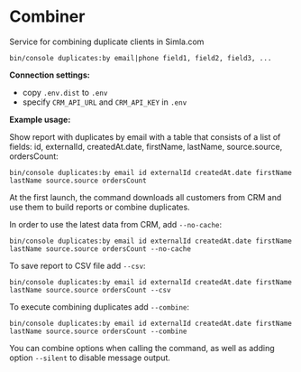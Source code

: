 # Combiner
Service for combining duplicate clients in Simla.com

```
bin/console duplicates:by email|phone field1, field2, field3, ...
```

**Connection settings:**

* copy `.env.dist` to `.env`
* specify `CRM_API_URL` and `CRM_API_KEY` in `.env`

**Example usage:**

Show report with duplicates by email with a table that consists of a list of fields: id, externalId, createdAt.date, firstName, lastName, source.source, ordersCount:
```
bin/console duplicates:by email id externalId createdAt.date firstName lastName source.source ordersCount
```

At the first launch, the command downloads all customers from CRM and use them to build reports or combine duplicates.

In order to use the latest data from CRM, add `--no-cache`:
```
bin/console duplicates:by email id externalId createdAt.date firstName lastName source.source ordersCount --no-cache
```

To save report to CSV file add `--csv`:
```
bin/console duplicates:by email id externalId createdAt.date firstName lastName source.source ordersCount --csv
```

To execute combining duplicates add `--combine`:
```
bin/console duplicates:by email id externalId createdAt.date firstName lastName source.source ordersCount --combine
```

You can combine options when calling the command, as well as adding option `--silent` to disable message output.

